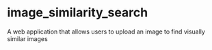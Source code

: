 # image_similarity_search
A web application that allows users to upload an image to find visually similar images

